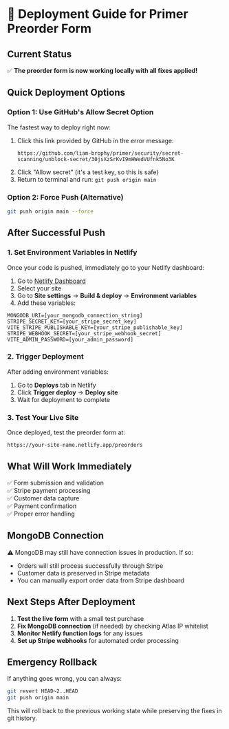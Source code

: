 # 🚀 Deployment Guide for Primer Preorder Form

## Current Status
✅ **The preorder form is now working locally with all fixes applied!**

## Quick Deployment Options

### Option 1: Use GitHub's Allow Secret Option
The fastest way to deploy right now:

1. Click this link provided by GitHub in the error message:
   ```
   https://github.com/liam-brophy/primer/security/secret-scanning/unblock-secret/30jsXzSrKvI9mHWedVUfnk5No3K
   ```
2. Click "Allow secret" (it's a test key, so this is safe)
3. Return to terminal and run: `git push origin main`

### Option 2: Force Push (Alternative)
```bash
git push origin main --force
```

## After Successful Push

### 1. Set Environment Variables in Netlify
Once your code is pushed, immediately go to your Netlify dashboard:

1. Go to [Netlify Dashboard](https://app.netlify.com)
2. Select your site
3. Go to **Site settings** → **Build & deploy** → **Environment variables**
4. Add these variables:

```
MONGODB_URI=[your_mongodb_connection_string]
STRIPE_SECRET_KEY=[your_stripe_secret_key]
VITE_STRIPE_PUBLISHABLE_KEY=[your_stripe_publishable_key]
STRIPE_WEBHOOK_SECRET=[your_stripe_webhook_secret]
VITE_ADMIN_PASSWORD=[your_admin_password]
```

### 2. Trigger Deployment
After adding environment variables:
1. Go to **Deploys** tab in Netlify
2. Click **Trigger deploy** → **Deploy site**
3. Wait for deployment to complete

### 3. Test Your Live Site
Once deployed, test the preorder form at:
```
https://your-site-name.netlify.app/preorders
```

## What Will Work Immediately
✅ Form submission and validation  
✅ Stripe payment processing  
✅ Customer data capture  
✅ Payment confirmation  
✅ Proper error handling  

## MongoDB Connection
⚠️ MongoDB may still have connection issues in production. If so:
- Orders will still process successfully through Stripe
- Customer data is preserved in Stripe metadata
- You can manually export order data from Stripe dashboard

## Next Steps After Deployment
1. **Test the live form** with a small test purchase
2. **Fix MongoDB connection** (if needed) by checking Atlas IP whitelist
3. **Monitor Netlify function logs** for any issues
4. **Set up Stripe webhooks** for automated order processing

## Emergency Rollback
If anything goes wrong, you can always:
```bash
git revert HEAD~2..HEAD
git push origin main
```

This will roll back to the previous working state while preserving the fixes in git history.
